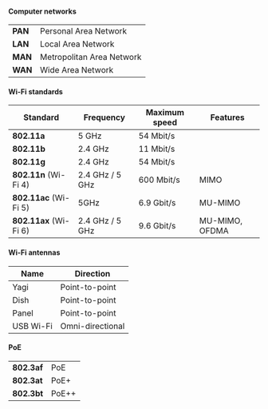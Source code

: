 #### **Computer networks**

| |   |
| ------------ | ------------ |
|**PAN**   |Personal Area Network   |
|**LAN**   |Local Area Network   |
|**MAN**   |Metropolitan Area Network   |
|**WAN**   |Wide Area Network   |

#### **Wi-Fi standards**

|Standard   |Frequency   |Maximum speed      | Features |
|------------ | ------------ | ------------ | ------------ |
|**802.11a**   |5 GHz    |54 Mbit/s   |
|**802.11b**   |2.4 GHz      |11 Mbit/s   |
|**802.11g**   |2.4 GHz   |54 Mbit/s   |
|**802.11n** (Wi-Fi 4)   |2.4 GHz / 5 GHz   |600 Mbit/s   | MIMO
|**802.11ac** (Wi-Fi 5)  |5GHz   |6.9 Gbit/s   | MU-MIMO
|**802.11ax** (Wi-Fi 6)   |2.4 GHz / 5 GHz   |9.6 Gbit/s   |MU-MIMO, OFDMA

#### **Wi-Fi antennas**

| Name|Direction   |
| ------------ | ------------ |
|Yagi   | Point-to-point  |
|Dish   |Point-to-point    |
|Panel   | Point-to-point   |
|USB Wi-Fi   |Omni-directional   |

#### **PoE**

| |   |
| ------------ | ------------ |
|**802.3af**   | PoE   |
|**802.3at**   |PoE+   |
|**802.3bt**   |PoE++   |
